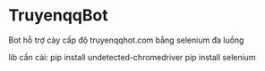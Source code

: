 # TruyenqqBot 
Bot hỗ trợ cày cấp độ truyenqqhot.com bằng selenium đa luồng

lib cần cài:
pip install undetected-chromedriver
pip install selenium
